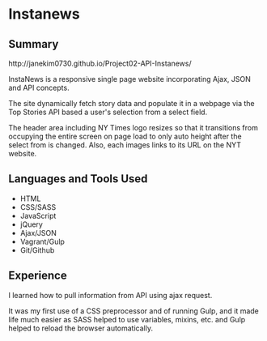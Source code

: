 # Instanews

Summary
------------------------------------------------------------------------------------------------------------------------------------
<p>http://janekim0730.github.io/Project02-API-Instanews/<p>
<p>InstaNews is a responsive single page website incorporating Ajax, JSON and API concepts.<p>
<p>The site dynamically fetch story data and populate it in a webpage via the Top Stories API based a user's selection from a select
field.</p>
<p>The header area including NY Times logo resizes so that it transitions from occupying the entire screen on page load to only auto
height after the select from is changed. Also, each images links to its URL on the NYT website. </p>

Languages and Tools Used
-------------------------------------------------------------------------------------------------------------------------------------
<ul>
<li>HTML</li> 
<li>CSS/SASS</li>
<li>JavaScript</li>
<li>jQuery</li>
<li>Ajax/JSON</li>
<li>Vagrant/Gulp</li>
<li>Git/Github</li>
</ul>

Experience
--------------------------------------------------------------------------------------------------------------------------------------
<p>I learned how to pull information from API using ajax request.</p>
<p>It was my first use of a CSS preprocessor and of running Gulp, and it made life much easier as SASS helped to use variables,
mixins, etc. and Gulp helped to reload the browser automatically. </p>
